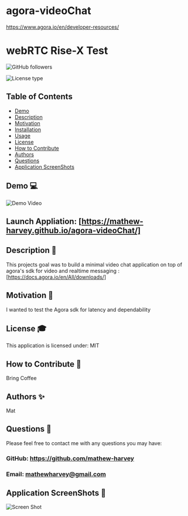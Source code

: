 # agora-videoChat
 https://www.agora.io/en/developer-resources/


# webRTC Rise-X Test
![GitHub followers](https://img.shields.io/github/followers/mathew-harvey?style=social)

![License type](https://img.shields.io/badge/License-MIT-Blue)

## Table of Contents
- [Demo](##Demo-)
- [Description](##Description-)
- [Motivation](#Motivation-)
- [Installation](#Installation-)
- [Usage](#Usage-)
- [License](#License-)
- [How to Contribute](#How-to-Contribute-)
- [Authors](#Authors-)
- [Questions](#Questions-)
- [Application ScreenShots](#Application-ScreenShots-)
## Demo 💻
![Demo Video](/assets/webRTC.gif)
## Launch Appliation: [https://mathew-harvey.github.io/agora-videoChat/]
## Description 🧐
This projects goal was to build a minimal video chat application on top of agora's sdk for video and realtime messaging : [https://docs.agora.io/en/All/downloads/]
## Motivation 🚀
I wanted to test the Agora sdk for latency and dependability
## License 🎓
This application is licensed under: MIT
## How to Contribute 🍰
Bring Coffee
## Authors ✨
Mat 
## Questions 🤔
Please feel free to contact me with any questions you may have: 


### GitHub: https://github.com/mathew-harvey

### Email: mathewharvey@gmail.com
## Application ScreenShots 📸
![Screen Shot](/assets/screenshot1.jpg)
